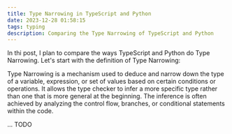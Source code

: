 ```yaml
---
title: Type Narrowing in TypeScript and Python
date: 2023-12-28 01:58:15
tags: typing
description: Comparing the Type Narrowing of TypeScript and Python
---
```


In thi post, I plan to compare the ways TypeScript and Python do Type Narrowing. Let's start with the definition of Type Narrowing:

Type Narrowing is a mechanism used to deduce and narrow down the type of a variable, expression, or set of values based on certain conditions or operations.
It allows the type checker to infer a more specific type rather than one that is more general at the beginning. The inference is often achieved by analyzing
the control flow, branches, or conditional statements within the code.

... TODO
